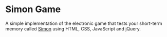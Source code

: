 # Simon Game

A simple implementation of the electronic game that tests your short-term memory called [Simon](<https://en.wikipedia.org/wiki/Simon_(game)>) using HTML, CSS, JavaScript and jQuery.

